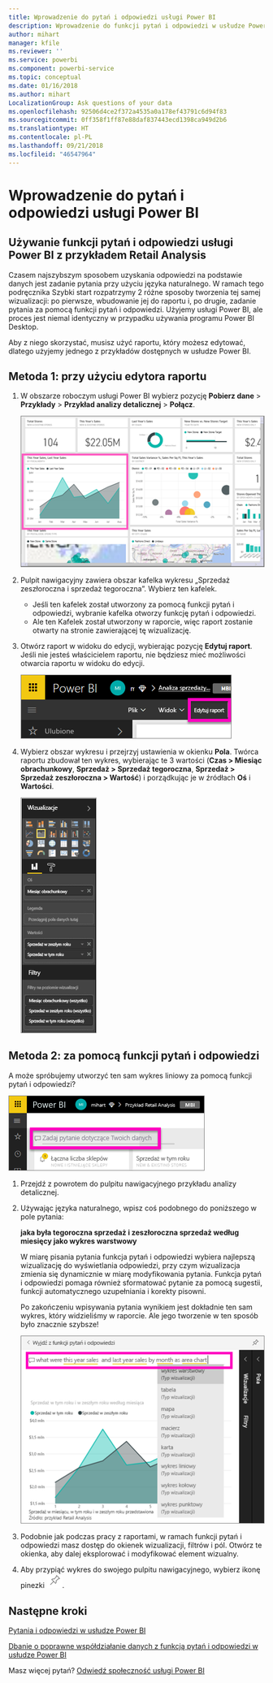 ```yaml
---
title: Wprowadzenie do pytań i odpowiedzi usługi Power BI
description: Wprowadzenie do funkcji pytań i odpowiedzi w usłudze Power BI z użyciem przykładu Retail Analysis
author: mihart
manager: kfile
ms.reviewer: ''
ms.service: powerbi
ms.component: powerbi-service
ms.topic: conceptual
ms.date: 01/16/2018
ms.author: mihart
LocalizationGroup: Ask questions of your data
ms.openlocfilehash: 92506d4ce2f372a4535a0a178ef43791c6d94f83
ms.sourcegitcommit: 0ff358f1ff87e88daf837443ecd1398ca949d2b6
ms.translationtype: HT
ms.contentlocale: pl-PL
ms.lasthandoff: 09/21/2018
ms.locfileid: "46547964"
---
```

# <a name="get-started-with-power-bi-qa"></a>Wprowadzenie do pytań i odpowiedzi usługi Power BI
## <a name="use-power-bi-qa-with-the-retail-analysis-sample"></a>Używanie funkcji pytań i odpowiedzi usługi Power BI z przykładem Retail Analysis
Czasem najszybszym sposobem uzyskania odpowiedzi na podstawie danych jest zadanie pytania przy użyciu języka naturalnego.  W ramach tego podręcznika Szybki start rozpatrzymy 2 różne sposoby tworzenia tej samej wizualizacji: po pierwsze, wbudowanie jej do raportu i, po drugie, zadanie pytania za pomocą funkcji pytań i odpowiedzi. Użyjemy usługi Power BI, ale proces jest niemal identyczny w przypadku używania programu Power BI Desktop.

Aby z niego skorzystać, musisz użyć raportu, który możesz edytować, dlatego użyjemy jednego z przykładów dostępnych w usłudze Power BI.

## <a name="method-1-using-the-report-editor"></a>Metoda 1: przy użyciu edytora raportu
1. W obszarze roboczym usługi Power BI wybierz pozycję **Pobierz dane** \> **Przykłady** \> **Przykład analizy detalicznej** > **Połącz**.
   
    ![](media/power-bi-visualization-introduction-to-q-and-a/power-bi-dashboard.png)
2. Pulpit nawigacyjny zawiera obszar kafelka wykresu „Sprzedaż zeszłoroczna i sprzedaż tegoroczna”.  Wybierz ten kafelek. 
   
   * Jeśli ten kafelek został utworzony za pomocą funkcji pytań i odpowiedzi, wybranie kafelka otworzy funkcję pytań i odpowiedzi. 
   * Ale ten Kafelek został utworzony w raporcie, więc raport zostanie otwarty na stronie zawierającej tę wizualizację.
3. Otwórz raport w widoku do edycji, wybierając pozycję **Edytuj raport**.  Jeśli nie jesteś właścicielem raportu, nie będziesz mieć możliwości otwarcia raportu w widoku do edycji.
   
    ![](media/power-bi-visualization-introduction-to-q-and-a/power-bi-edit-report.png)
4. Wybierz obszar wykresu i przejrzyj ustawienia w okienku **Pola**.  Twórca raportu zbudował ten wykres, wybierając te 3 wartości (**Czas > Miesiąc obrachunkowy**, **Sprzedaż > Sprzedaż tegoroczna**, **Sprzedaż > Sprzedaż zeszłoroczna > Wartość**) i porządkując je w źródłach **Oś** i **Wartości**.
   
    ![](media/power-bi-visualization-introduction-to-q-and-a/gnatutorial_3-new.png)

## <a name="method-2-using-qa"></a>Metoda 2: za pomocą funkcji pytań i odpowiedzi
A może spróbujemy utworzyć ten sam wykres liniowy za pomocą funkcji pytań i odpowiedzi?

![](media/power-bi-visualization-introduction-to-q-and-a/power-bi-qna.png)

1. Przejdź z powrotem do pulpitu nawigacyjnego przykładu analizy detalicznej.
2. Używając języka naturalnego, wpisz coś podobnego do poniższego w pole pytania:
   
   **jaka była tegoroczna sprzedaż i zeszłoroczna sprzedaż według miesięcy jako wykres warstwowy**
   
   W miarę pisania pytania funkcja pytań i odpowiedzi wybiera najlepszą wizualizację do wyświetlania odpowiedzi, przy czym wizualizacja zmienia się dynamicznie w miarę modyfikowania pytania. Funkcja pytań i odpowiedzi pomaga również sformatować pytanie za pomocą sugestii, funkcji automatycznego uzupełniania i korekty pisowni.
   
   Po zakończeniu wpisywania pytania wynikiem jest dokładnie ten sam wykres, który widzieliśmy w raporcie.  Ale jego tworzenie w ten sposób było znacznie szybsze!
   
   ![](media/power-bi-visualization-introduction-to-q-and-a/powerbi-qna-areachart.png)
3. Podobnie jak podczas pracy z raportami, w ramach funkcji pytań i odpowiedzi masz dostęp do okienek wizualizacji, filtrów i pól.  Otwórz te okienka, aby dalej eksplorować i modyfikować element wizualny.
4. Aby przypiąć wykres do swojego pulpitu nawigacyjnego, wybierz ikonę pinezki ![](media/power-bi-visualization-introduction-to-q-and-a/pinnooutline.png).

## <a name="next-steps"></a>Następne kroki
[Pytania i odpowiedzi w usłudze Power BI](consumer/end-user-q-and-a.md)

[Dbanie o poprawne współdziałanie danych z funkcją pytań i odpowiedzi w usłudze Power BI](service-prepare-data-for-q-and-a.md)

Masz więcej pytań? [Odwiedź społeczność usługi Power BI](http://community.powerbi.com/)

